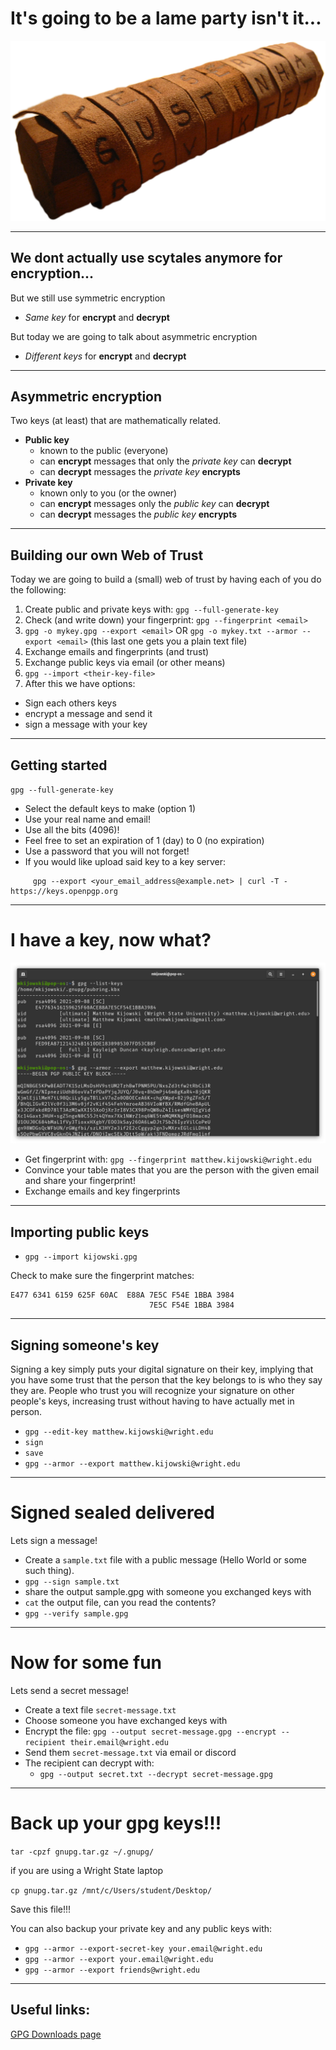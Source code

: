 # It's going to be a lame party isn't it...

![scytale](img/scytale.png)

---

## We dont actually use scytales anymore for encryption...

But we still use symmetric encryption 

* *Same key* for **encrypt** and **decrypt**

But today we are going to talk about asymmetric encryption

* *Different keys* for **encrypt** and **decrypt**

---

## Asymmetric encryption

Two keys (at least) that are mathematically related.

* **Public key**
  * known to the public (everyone)
  * can **encrypt** messages that only the *private key* can **decrypt**
  * can **decrypt** messages the *private key* **encrypts**
* **Private key**
  * known only to you (or the owner)
  * can **encrypt** messages only the *public key* can **decrypt**
  * can **decrypt** messages the *public key* **encrypts**

---

## Building our own Web of Trust

Today we are going to build a (small) web of trust by having each of you 
do the following:

1. Create public and private keys with: `gpg --full-generate-key`
2. Check (and write down) your fingerprint: `gpg --fingerprint <email>` 
3. `gpg -o mykey.gpg --export <email>` OR `gpg -o mykey.txt --armor --export <email>`  (this last one gets you a plain text file)
4. Exchange emails and fingerprints (and trust)
5. Exchange public keys via email (or other means)
6. `gpg --import <their-key-file>`
7. After this we have options:
  * Sign each others keys
  * encrypt a message and send it
  * sign a message with your key

---

## Getting started


`gpg --full-generate-key`

* Select the default keys to make (option 1)
* Use your real name and email!
* Use all the bits (4096)!
* Feel free to set an expiration of 1 (day) to 0 (no expiration)
* Use a password that you will not forget!
* If you would like upload said key to a key server:

```
     gpg --export <your_email_address@example.net> | curl -T - https://keys.openpgp.org
```

---

# I have a key, now what?

![](img/list-export.png)

* Get fingerprint with: `gpg --fingerprint matthew.kijowski@wright.edu`
* Convince your table mates that you are the person with the given email and share your fingerprint!
* Exchange emails and key fingerprints

---

## Importing public keys

* `gpg --import kijowski.gpg`

Check to make sure the fingerprint matches: 

```
E477 6341 6159 625F 60AC  E88A 7E5C F54E 1BBA 3984
                               7E5C F54E 1BBA 3984
```

---

## Signing someone's key

Signing a key simply puts your digital signature on their key, implying
that you have some trust that the person that the key belongs to is who
they say they are.  People who trust you will recognize your signature
on other people's keys, increasing trust without having to have actually 
met in person.

* `gpg --edit-key matthew.kijowski@wright.edu`
* `sign`
* `save`
* `gpg --armor --export matthew.kijowski@wright.edu`

---

# Signed sealed delivered

Lets sign a message!

* Create a `sample.txt` file with a public message (Hello World or some such thing).
* `gpg --sign sample.txt`
* share the output sample.gpg with someone you exchanged keys with
* `cat` the output file, can you read the contents?
* `gpg --verify sample.gpg`

---

# Now for some fun

Lets send a secret message!

* Create a text file `secret-message.txt`
* Choose someone you have exchanged keys with
* Encrypt the file: `gpg --output secret-message.gpg --encrypt --recipient their.email@wright.edu`
* Send them `secret-message.txt` via email or discord
* The recipient can decrypt with:
  * `gpg --output secret.txt --decrypt secret-message.gpg`


--- 

# Back up your gpg keys!!!

`tar -cpzf gnupg.tar.gz ~/.gnupg/`

if you are using a Wright State laptop

`cp gnupg.tar.gz /mnt/c/Users/student/Desktop/`

Save this file!!!

You can also backup your private key and any public keys with:

* `gpg --armor --export-secret-key your.email@wright.edu`
* `gpg --armor --export your.email@wright.edu`
* `gpg --armor --export friends@wright.edu`

---

## Useful links:

[GPG Downloads page](https://gnupg.org/download/)


